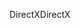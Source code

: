 <span data-ttu-id="d0122-101">DirectX</span><span class="sxs-lookup"><span data-stu-id="d0122-101">DirectX</span></span>